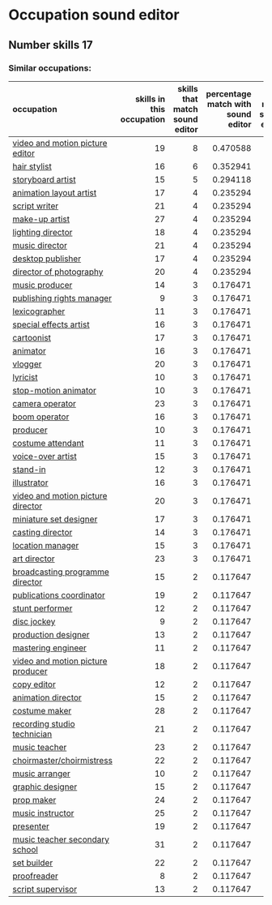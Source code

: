 # Occupation sound editor
## Number skills 17
### Similar occupations:
| occupation                                                                |   skills in this occupation |   skills that match sound editor |   percentage match with sound editor |   skills not in sound editor |
|:--------------------------------------------------------------------------|----------------------------:|---------------------------------:|-------------------------------------:|-----------------------------:|
| [video and motion picture editor](video_and_motion_picture_editor.md)     |                          19 |                                8 |                             0.470588 |                           11 |
| [hair stylist](hair_stylist.md)                                           |                          16 |                                6 |                             0.352941 |                           10 |
| [storyboard artist](storyboard_artist.md)                                 |                          15 |                                5 |                             0.294118 |                           10 |
| [animation layout artist](animation_layout_artist.md)                     |                          17 |                                4 |                             0.235294 |                           13 |
| [script writer](script_writer.md)                                         |                          21 |                                4 |                             0.235294 |                           17 |
| [make-up artist](make-up_artist.md)                                       |                          27 |                                4 |                             0.235294 |                           23 |
| [lighting director](lighting_director.md)                                 |                          18 |                                4 |                             0.235294 |                           14 |
| [music director](music_director.md)                                       |                          21 |                                4 |                             0.235294 |                           17 |
| [desktop publisher](desktop_publisher.md)                                 |                          17 |                                4 |                             0.235294 |                           13 |
| [director of photography](director_of_photography.md)                     |                          20 |                                4 |                             0.235294 |                           16 |
| [music producer](music_producer.md)                                       |                          14 |                                3 |                             0.176471 |                           11 |
| [publishing rights manager](publishing_rights_manager.md)                 |                           9 |                                3 |                             0.176471 |                            6 |
| [lexicographer](lexicographer.md)                                         |                          11 |                                3 |                             0.176471 |                            8 |
| [special effects artist](special_effects_artist.md)                       |                          16 |                                3 |                             0.176471 |                           13 |
| [cartoonist](cartoonist.md)                                               |                          17 |                                3 |                             0.176471 |                           14 |
| [animator](animator.md)                                                   |                          16 |                                3 |                             0.176471 |                           13 |
| [vlogger](vlogger.md)                                                     |                          20 |                                3 |                             0.176471 |                           17 |
| [lyricist](lyricist.md)                                                   |                          10 |                                3 |                             0.176471 |                            7 |
| [stop-motion animator](stop-motion_animator.md)                           |                          10 |                                3 |                             0.176471 |                            7 |
| [camera operator](camera_operator.md)                                     |                          23 |                                3 |                             0.176471 |                           20 |
| [boom operator](boom_operator.md)                                         |                          16 |                                3 |                             0.176471 |                           13 |
| [producer](producer.md)                                                   |                          10 |                                3 |                             0.176471 |                            7 |
| [costume attendant](costume_attendant.md)                                 |                          11 |                                3 |                             0.176471 |                            8 |
| [voice-over artist](voice-over_artist.md)                                 |                          15 |                                3 |                             0.176471 |                           12 |
| [stand-in](stand-in.md)                                                   |                          12 |                                3 |                             0.176471 |                            9 |
| [illustrator](illustrator.md)                                             |                          16 |                                3 |                             0.176471 |                           13 |
| [video and motion picture director](video_and_motion_picture_director.md) |                          20 |                                3 |                             0.176471 |                           17 |
| [miniature set designer](miniature_set_designer.md)                       |                          17 |                                3 |                             0.176471 |                           14 |
| [casting director](casting_director.md)                                   |                          14 |                                3 |                             0.176471 |                           11 |
| [location manager](location_manager.md)                                   |                          15 |                                3 |                             0.176471 |                           12 |
| [art director](art_director.md)                                           |                          23 |                                3 |                             0.176471 |                           20 |
| [broadcasting programme director](broadcasting_programme_director.md)     |                          15 |                                2 |                             0.117647 |                           13 |
| [publications coordinator](publications_coordinator.md)                   |                          19 |                                2 |                             0.117647 |                           17 |
| [stunt performer](stunt_performer.md)                                     |                          12 |                                2 |                             0.117647 |                           10 |
| [disc jockey](disc_jockey.md)                                             |                           9 |                                2 |                             0.117647 |                            7 |
| [production designer](production_designer.md)                             |                          13 |                                2 |                             0.117647 |                           11 |
| [mastering engineer](mastering_engineer.md)                               |                          11 |                                2 |                             0.117647 |                            9 |
| [video and motion picture producer](video_and_motion_picture_producer.md) |                          18 |                                2 |                             0.117647 |                           16 |
| [copy editor](copy_editor.md)                                             |                          12 |                                2 |                             0.117647 |                           10 |
| [animation director](animation_director.md)                               |                          15 |                                2 |                             0.117647 |                           13 |
| [costume maker](costume_maker.md)                                         |                          28 |                                2 |                             0.117647 |                           26 |
| [recording studio technician](recording_studio_technician.md)             |                          21 |                                2 |                             0.117647 |                           19 |
| [music teacher](music_teacher.md)                                         |                          23 |                                2 |                             0.117647 |                           21 |
| [choirmaster/choirmistress](choirmaster-choirmistress.md)                 |                          22 |                                2 |                             0.117647 |                           20 |
| [music arranger](music_arranger.md)                                       |                          10 |                                2 |                             0.117647 |                            8 |
| [graphic designer](graphic_designer.md)                                   |                          15 |                                2 |                             0.117647 |                           13 |
| [prop maker](prop_maker.md)                                               |                          24 |                                2 |                             0.117647 |                           22 |
| [music instructor](music_instructor.md)                                   |                          25 |                                2 |                             0.117647 |                           23 |
| [presenter](presenter.md)                                                 |                          19 |                                2 |                             0.117647 |                           17 |
| [music teacher secondary school](music_teacher_secondary_school.md)       |                          31 |                                2 |                             0.117647 |                           29 |
| [set builder](set_builder.md)                                             |                          22 |                                2 |                             0.117647 |                           20 |
| [proofreader](proofreader.md)                                             |                           8 |                                2 |                             0.117647 |                            6 |
| [script supervisor](script_supervisor.md)                                 |                          13 |                                2 |                             0.117647 |                           11 |
